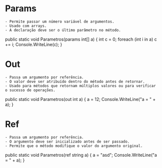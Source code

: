 # Params
	- Permite passar um número variável de argumentos.
	- Usado com arrays.
	- A declaração deve ser o último parâmetro no método.

public static void Parametros(params int[] a)
{
    int c = 0;
    foreach (int i in a)
        c += i;
    Console.WriteLine(c);
}
# Out
    - Passa um argumento por referência.
    - O valor deve ser atribuído dentro do método antes de retornar.
    - Usado para métodos que retornam múltiplos valores ou para verificar o sucesso de operações.

public static void Parametros(out int a)
{
    a = 12;
    Console.WriteLine("a = " + a);
}
# Ref
    - Passa um argumento por referência.
    - O argumento deve ser inicializado antes de ser passado.
    - Permite que o método modifique o valor do argumento original.

public static void Parametros(ref string a)
{
    a = "asd";
    Console.WriteLine("a = " + a);
}